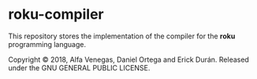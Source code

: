 # roku-compiler
This repository stores the implementation of the compiler for the __roku__ programming language.

Copyright © 2018, Alfa Venegas, Daniel Ortega and Erick Durán. Released under the GNU GENERAL PUBLIC LICENSE.
